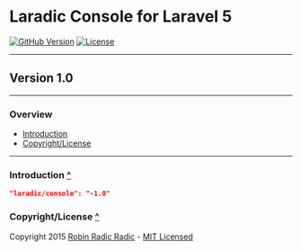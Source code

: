 <a name="top"></a>Laradic Console for Laravel 5
======================

[![GitHub Version](https://img.shields.io/github/tag/laradic/console.svg?style=flat-square&label=version)](http://badge.fury.io/gh/laradic%2Fconsole)
[![License](http://img.shields.io/badge/license-MIT-ff69b4.svg?style=flat-square)](http://radic.mit-license.org)
  
-----------
  
## Version 1.0

-----------


### Overview

- [Introduction](#introduction)
- [Copyright/License](#copyright-license)
  
-----------
  
<a name="introduction"></a>
### Introduction [^](#top)

```JSON
"laradic/console": "~1.0"
```
  
  
<a name="copyright-license"></a>
### Copyright/License [^](#top)
Copyright 2015 [Robin Radic Radic](https://github.com/robinradic) - [MIT Licensed](http://radic.mit-license.org)
